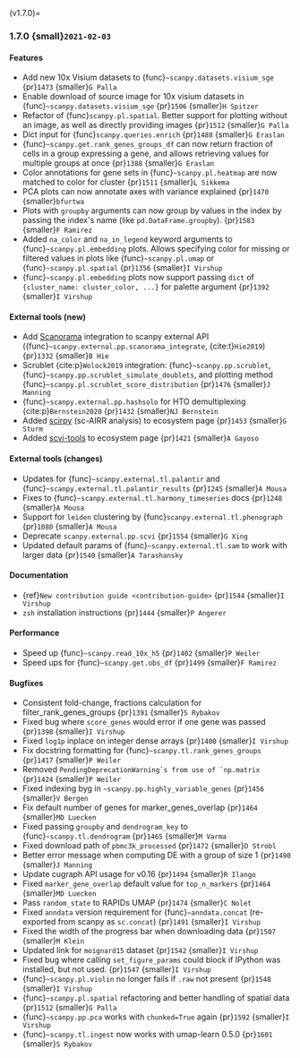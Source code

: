 (v1.7.0)=
### 1.7.0 {small}`2021-02-03`

#### Features

- Add new 10x Visium datasets to {func}`~scanpy.datasets.visium_sge` {pr}`1473` {smaller}`G Palla`
- Enable download of source image for 10x visium datasets in {func}`~scanpy.datasets.visium_sge` {pr}`1506` {smaller}`H Spitzer`
- Refactor of {func}`scanpy.pl.spatial`. Better support for plotting without an image, as well as directly providing images {pr}`1512` {smaller}`G Palla`
- Dict input for {func}`scanpy.queries.enrich` {pr}`1488` {smaller}`G Eraslan`
- {func}`~scanpy.get.rank_genes_groups_df` can now return fraction of cells in a group expressing a gene, and allows retrieving values for multiple groups at once {pr}`1388` {smaller}`G Eraslan`
- Color annotations for gene sets in {func}`~scanpy.pl.heatmap` are now matched to color for cluster {pr}`1511` {smaller}`L Sikkema`
- PCA plots can now annotate axes with variance explained {pr}`1470` {smaller}`bfurtwa`
- Plots with `groupby` arguments can now group by values in the index by passing the index's name (like `pd.DataFrame.groupby`). {pr}`1583` {smaller}`F Ramirez`
- Added `na_color` and `na_in_legend` keyword arguments to {func}`~scanpy.pl.embedding` plots. Allows specifying color for missing or filtered values in plots like {func}`~scanpy.pl.umap` or {func}`~scanpy.pl.spatial` {pr}`1356` {smaller}`I Virshup`
- {func}`~scanpy.pl.embedding` plots now support passing `dict` of `{cluster_name: cluster_color, ...}` for palette argument  {pr}`1392` {smaller}`I Virshup`

#### External tools (new)

- Add [Scanorama](https://github.com/brianhie/scanorama) integration to scanpy external API ({func}`~scanpy.external.pp.scanorama_integrate`, {cite:t}`Hie2019`) {pr}`1332` {smaller}`B Hie`
- Scrublet {cite:p}`Wolock2019` integration: {func}`~scanpy.pp.scrublet`, {func}`~scanpy.pp.scrublet_simulate_doublets`, and plotting method {func}`~scanpy.pl.scrublet_score_distribution` {pr}`1476` {smaller}`J Manning`
- {func}`~scanpy.external.pp.hashsolo` for HTO demultiplexing {cite:p}`Bernstein2020` {pr}`1432` {smaller}`NJ Bernstein`
- Added [scirpy](https://github.com/icbi-lab/scirpy) (sc-AIRR analysis) to ecosystem page {pr}`1453` {smaller}`G Sturm`
- Added [scvi-tools](https://scvi-tools.org) to ecosystem page {pr}`1421` {smaller}`A Gayoso`

#### External tools (changes)

- Updates for {func}`~scanpy.external.tl.palantir` and {func}`~scanpy.external.tl.palantir_results` {pr}`1245` {smaller}`A Mousa`
- Fixes to {func}`~scanpy.external.tl.harmony_timeseries` docs {pr}`1248` {smaller}`A Mousa`
- Support for `leiden` clustering by {func}`scanpy.external.tl.phenograph` {pr}`1080` {smaller}`A Mousa`
- Deprecate `scanpy.external.pp.scvi` {pr}`1554` {smaller}`G Xing`
- Updated default params of {func}`~scanpy.external.tl.sam` to work with larger data {pr}`1540` {smaller}`A Tarashansky`

#### Documentation

- {ref}`New contribution guide <contribution-guide>` {pr}`1544` {smaller}`I Virshup`
- `zsh` installation instructions {pr}`1444` {smaller}`P Angerer`

#### Performance

- Speed up {func}`~scanpy.read_10x_h5` {pr}`1402` {smaller}`P Weiler`
- Speed ups for {func}`~scanpy.get.obs_df` {pr}`1499` {smaller}`F Ramirez`

#### Bugfixes

- Consistent fold-change, fractions calculation for filter_rank_genes_groups {pr}`1391` {smaller}`S Rybakov`
- Fixed bug where `score_genes` would error if one gene was passed {pr}`1398` {smaller}`I Virshup`
- Fixed `log1p` inplace on integer dense arrays {pr}`1400` {smaller}`I Virshup`
- Fix docstring formatting for {func}`~scanpy.tl.rank_genes_groups` {pr}`1417` {smaller}`P Weiler`
- Removed `` PendingDeprecationWarning`s from use of `np.matrix `` {pr}`1424` {smaller}`P Weiler`
- Fixed indexing byg in `~scanpy.pp.highly_variable_genes` {pr}`1456` {smaller}`V Bergen`
- Fix default number of genes for marker_genes_overlap {pr}`1464` {smaller}`MD Luecken`
- Fixed passing `groupby` and `dendrogram_key` to {func}`~scanpy.tl.dendrogram` {pr}`1465` {smaller}`M Varma`
- Fixed download path of `pbmc3k_processed` {pr}`1472` {smaller}`D Strobl`
- Better error message when computing DE with a group of size 1 {pr}`1490` {smaller}`J Manning`
- Update cugraph API usage for v0.16 {pr}`1494` {smaller}`R Ilango`
- Fixed `marker_gene_overlap` default value for `top_n_markers` {pr}`1464` {smaller}`MD Luecken`
- Pass `random_state` to RAPIDs UMAP {pr}`1474` {smaller}`C Nolet`
- Fixed `anndata` version requirement for {func}`~anndata.concat` (re-exported from scanpy as `sc.concat`) {pr}`1491` {smaller}`I Virshup`
- Fixed the width of the progress bar when downloading data {pr}`1507` {smaller}`M Klein`
- Updated link for `moignard15` dataset {pr}`1542` {smaller}`I Virshup`
- Fixed bug where calling `set_figure_params` could block if IPython was installed, but not used. {pr}`1547` {smaller}`I Virshup`
- {func}`~scanpy.pl.violin` no longer fails if `.raw` not present {pr}`1548` {smaller}`I Virshup`
- {func}`~scanpy.pl.spatial` refactoring and better handling of spatial data {pr}`1512` {smaller}`G Palla`
- {func}`~scanpy.pp.pca` works with `chunked=True` again {pr}`1592` {smaller}`I Virshup`
- {func}`~scanpy.tl.ingest` now works with umap-learn 0.5.0 {pr}`1601` {smaller}`S Rybakov`
